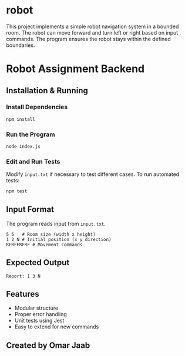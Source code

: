 # robot
This project implements a simple robot navigation system in a bounded room. The robot can move forward and turn left or right based on input commands. The program ensures the robot stays within the defined boundaries.
 # Robot Assignment Backend


## Installation & Running

### Install Dependencies
```sh
npm install
```

### Run the Program
```sh
node index.js
```

### Edit and Run Tests
Modify `input.txt` if necessary to test different cases.
To run automated tests:
```sh
npm test
```

## Input Format
The program reads input from `input.txt`.

```
5 5   # Room size (width x height)
1 2 N # Initial position (x y direction)
RFRFFRFRF # Movement commands
```

## Expected Output
```
Report: 1 3 N
```

## Features
- Modular structure
- Proper error handling
- Unit tests using Jest
- Easy to extend for new commands

## Created by Omar Jaab
